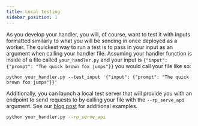 ```yaml
---
title: Local testing
sidebar_position: 1
---
```



As you develop your handler, you will, of course, want to test it with inputs formatted similarly to what you will be sending in once deployed as a worker. The quickest way to run a test is to pass in your input as an argument when calling your handler file. Assuming your handler function is inside of a file called `your_handler.py` and your input is `{"input": {"prompt": "The quick brown fox jumps"}}` you would call your file like so:

```curl Bash
python your_handler.py --test_input '{"input": {"prompt": "The quick brown fox jumps"}}'
```

Additionally, you can launch a local test server that will provide you with an endpoint to send requests to by calling your file with the `--rp_serve_api` argument. See our [blog post](https://blog.runpod.io/workers-local-api-server-introduced-with-runpod-python-0-9-13/) for additional examples.

```bash
python your_handler.py --rp_serve_api
```
